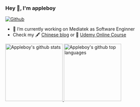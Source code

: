 ### Hey 👋, I'm appleboy

[![Github](https://img.shields.io/github/followers/appleboy?label=Follow&style=social)](https://github.com/appleboy)

- 🔭 I’m currently working on Mediatek as Software Enginner
- Check my 🖋 [Chinese blog](http://blog.wu-boy.com/) or 🌱 [Udemy Online Course](https://www.udemy.com/user/bo-yi-wu-2/)

<a href="https://github.com/appleboy">
  <img height="180em" src="https://github-readme-stats.vercel.app/api?username=appleboy&show_icons=true&theme=merko&count_private=true" alt="Appleboy's github stats" />
  <img height="180em" src="https://github-readme-stats.vercel.app/api/top-langs/?username=appleboy&theme=merko&layout=compact" alt="Appleboy's github top languages" />
</a>
<br/>

<!--
**appleboy/appleboy** is a ✨ _special_ ✨ repository because its `README.md` (this file) appears on your GitHub profile.

Here are some ideas to get you started:

- 🔭 I’m currently working on ...
- 🌱 I’m currently learning ...
- 👯 I’m looking to collaborate on ...
- 🤔 I’m looking for help with ...
- 💬 Ask me about ...
- 📫 How to reach me: ...
- 😄 Pronouns: ...
- ⚡ Fun fact: ...
-->
